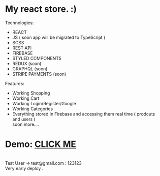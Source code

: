# My react store. :)

Technologies:<br/>

-   REACT<br/>
-   JS ( soon app will be migrated to TypeScript )
-   SCSS
-   REST API
-   FIREBASE
-   STYLED COMPONENTS
-   REDUX (soon)
-   GRAPHQL (soon)
-   STRIPE PAYMENTS (soon)

Features:

-   Working Shopping
-   Working Cart
-   Working Login/Register/Google
-   Working Categories
-   Everything stored in Firebase and accessing them real time ( prodcuts and users )
    <br />soon more....

<h1>Demo: <a href='https://jdclothing-store.netlify.app'>CLICK ME</a></h1>
<br /> Test User => test@gmail.com : 123123
<br/>Very early deploy .
